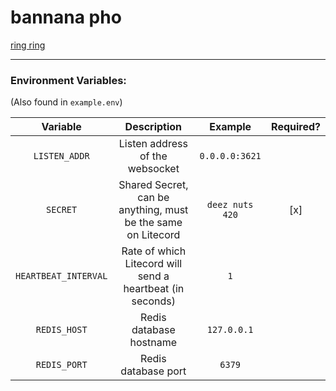 # bannana pho

[ring ring](https://gitlab.com/litecord/litecord)

---

### Environment Variables:

(Also found in `example.env`)

|       Variable       |                         Description                          |     Example     | Required? |
|:--------------------:|:------------------------------------------------------------:|:---------------:|:---------:|
|    `LISTEN_ADDR`     |               Listen address of the websocket                | `0.0.0.0:3621`  |           |
|       `SECRET`       | Shared Secret, can be anything, must be the same on Litecord | `deez nuts 420` |    [x]    |
| `HEARTBEAT_INTERVAL` |  Rate of which Litecord will send a heartbeat (in seconds)   |       `1`       |           |
|     `REDIS_HOST`     |                   Redis database hostname                    |   `127.0.0.1`   |           |
|     `REDIS_PORT`     |                     Redis database port                      |     `6379`      |           |
